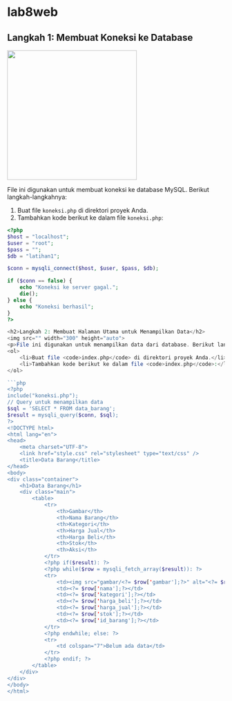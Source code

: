 # lab8web
<h2>Langkah 1: Membuat Koneksi ke Database</h2>
<img src="" width="300" height="auto">
<p>File ini digunakan untuk membuat koneksi ke database MySQL. Berikut langkah-langkahnya:</p>
<ol>
    <li>Buat file <code>koneksi.php</code> di direktori proyek Anda.</li>
    <li>Tambahkan kode berikut ke dalam file <code>koneksi.php</code>:</li>
</ol>

```php
<?php
$host = "localhost";
$user = "root";
$pass = "";
$db = "latihan1";

$conn = mysqli_connect($host, $user, $pass, $db);

if ($conn == false) {
    echo "Koneksi ke server gagal.";
    die();
} else {
    echo "Koneksi berhasil";
}
?>

<h2>Langkah 2: Membuat Halaman Utama untuk Menampilkan Data</h2>
<img src="" width="300" height="auto">
<p>File ini digunakan untuk menampilkan data dari database. Berikut langkah-langkahnya:</p>
<ol>
    <li>Buat file <code>index.php</code> di direktori proyek Anda.</li>
    <li>Tambahkan kode berikut ke dalam file <code>index.php</code>:</li>
</ol>

```php
<?php
include("koneksi.php");
// Query untuk menampilkan data
$sql = 'SELECT * FROM data_barang';
$result = mysqli_query($conn, $sql);
?>
<!DOCTYPE html>
<html lang="en">
<head>
    <meta charset="UTF-8">
    <link href="style.css" rel="stylesheet" type="text/css" />
    <title>Data Barang</title>
</head>
<body>
<div class="container">
    <h1>Data Barang</h1>
    <div class="main">
        <table>
            <tr>
                <th>Gambar</th>
                <th>Nama Barang</th>
                <th>Kategori</th>
                <th>Harga Jual</th>
                <th>Harga Beli</th>
                <th>Stok</th>
                <th>Aksi</th>
            </tr>
            <?php if($result): ?>
            <?php while($row = mysqli_fetch_array($result)): ?>
            <tr>
                <td><img src="gambar/<?= $row['gambar'];?>" alt="<?= $row['nama'];?>"></td>
                <td><?= $row['nama'];?></td>
                <td><?= $row['kategori'];?></td>
                <td><?= $row['harga_beli'];?></td>
                <td><?= $row['harga_jual'];?></td>
                <td><?= $row['stok'];?></td>
                <td><?= $row['id_barang'];?></td>
            </tr>
            <?php endwhile; else: ?>
            <tr>
                <td colspan="7">Belum ada data</td>
            </tr>
            <?php endif; ?>
        </table>
    </div>
</div>
</body>
</html>

